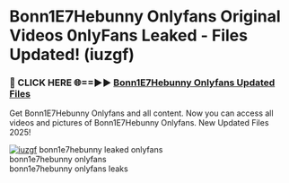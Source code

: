 # Bonn1E7Hebunny Onlyfans Original Videos 0nlyFans Leaked - Files Updated! (iuzgf)

<h3>🔴 CLICK HERE 🌐==►► <a href="https://tinyurl.com/ms9xzufz" rel="nofollow">Bonn1E7Hebunny Onlyfans Updated Files</a></h3>

Get Bonn1E7Hebunny Onlyfans and all content. Now you can access all videos and pictures of Bonn1E7Hebunny Onlyfans. New Updated Files 2025!

[![iuzgf](https://i.imgur.com/PQ7UWWw.gif)](https://tinyurl.com/ms9xzufz)
bonn1e7hebunny leaked onlyfans<br>
bonn1e7hebunny onlyfans<br>
bonn1e7hebunny onlyfans leaks